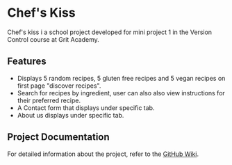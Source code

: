 # Chef's Kiss

Chef's kiss i a school project developed for mini project 1 in the Version Control course at Grit Academy.

## Features

- Displays 5 random recipes, 5 gluten free recipes and 5 vegan recipes on first page "discover recipes". 
- Search for recipes by ingredient, user can also also view instructions for their preferred recipe.
- A Contact form that displays under specific tab.
- About us displays under specific tab.
  

## Project Documentation

For detailed information about the project, refer to the [GitHub Wiki](https://github.com/tevee/versionshantering-mp1/wiki).
